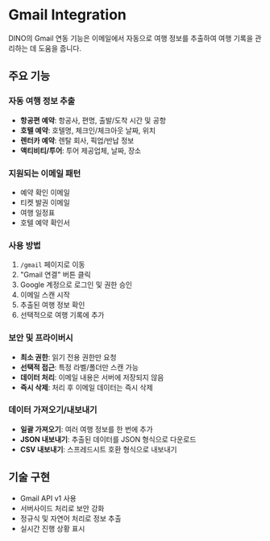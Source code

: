 # Gmail Integration

DINO의 Gmail 연동 기능은 이메일에서 자동으로 여행 정보를 추출하여 여행 기록을 관리하는 데 도움을 줍니다.

## 주요 기능

### 자동 여행 정보 추출
- **항공편 예약**: 항공사, 편명, 출발/도착 시간 및 공항
- **호텔 예약**: 호텔명, 체크인/체크아웃 날짜, 위치
- **렌터카 예약**: 렌탈 회사, 픽업/반납 정보
- **액티비티/투어**: 투어 제공업체, 날짜, 장소

### 지원되는 이메일 패턴
- 예약 확인 이메일
- 티켓 발권 이메일
- 여행 일정표
- 호텔 예약 확인서

### 사용 방법

1. `/gmail` 페이지로 이동
2. "Gmail 연결" 버튼 클릭
3. Google 계정으로 로그인 및 권한 승인
4. 이메일 스캔 시작
5. 추출된 여행 정보 확인
6. 선택적으로 여행 기록에 추가

### 보안 및 프라이버시

- **최소 권한**: 읽기 전용 권한만 요청
- **선택적 접근**: 특정 라벨/폴더만 스캔 가능
- **데이터 처리**: 이메일 내용은 서버에 저장되지 않음
- **즉시 삭제**: 처리 후 이메일 데이터는 즉시 삭제

### 데이터 가져오기/내보내기

- **일괄 가져오기**: 여러 여행 정보를 한 번에 추가
- **JSON 내보내기**: 추출된 데이터를 JSON 형식으로 다운로드
- **CSV 내보내기**: 스프레드시트 호환 형식으로 내보내기

## 기술 구현

- Gmail API v1 사용
- 서버사이드 처리로 보안 강화
- 정규식 및 자연어 처리로 정보 추출
- 실시간 진행 상황 표시